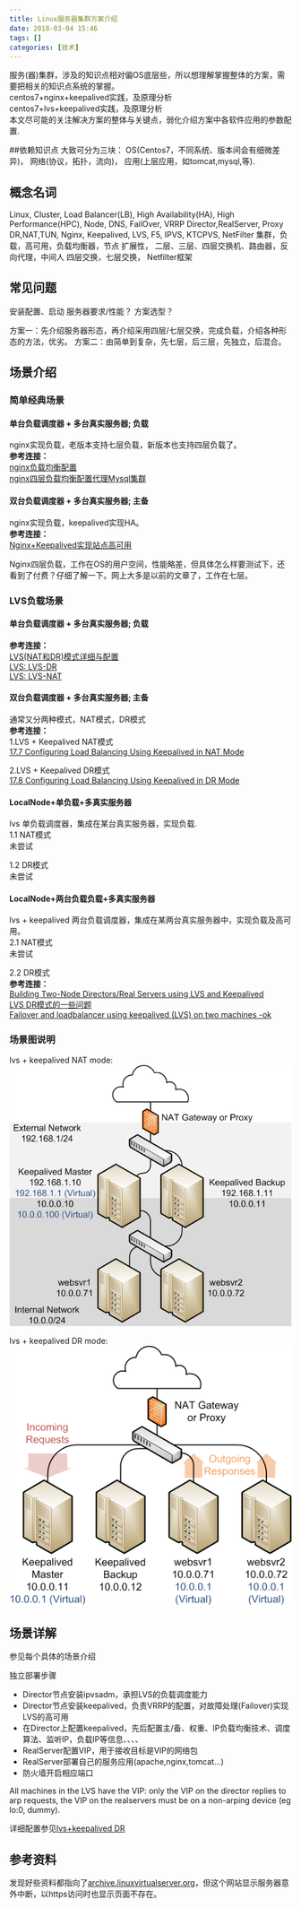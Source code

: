 ```yaml
---
title: Linux服务器集群方案介绍
date: 2018-03-04 15:46
tags: []
categories: [技术]
---
```

服务(器)集群，涉及的知识点相对偏OS底层些，所以想理解掌握整体的方案，需要把相关的知识点系统的掌握。  
centos7+nginx+keepalived实践，及原理分析  
centos7+lvs+keepalived实践，及原理分析  
本文尽可能的关注解决方案的整体与关键点，弱化介绍方案中各软件应用的参数配置.
   


##依赖知识点
大致可分为三块：
OS(Centos7，不同系统、版本间会有细微差异)，
网络(协议，拓扑，流向)，
应用(上层应用，如tomcat,mysql,等).

## 概念名词
Linux, Cluster, Load Balancer(LB), High Availability(HA), High Performance(HPC), Node, DNS, FailOver, VRRP
Director,RealServer, Proxy
DR,NAT,TUN,
Nginx, Keepalived, LVS, F5, IPVS, KTCPVS, NetFilter
集群，负载，高可用，负载均衡器，节点
扩展性，
二层、三层、四层交换机、路由器，反向代理，中间人
四层交换，七层交换，
Netfilter框架

## 常见问题
安装配置、启动
服务器要求/性能？
方案选型？



方案一：先介绍服务器形态，再介绍采用四层/七层交换，完成负载，介绍各种形态的方法，优劣。
方案二：由简单到复杂，先七层，后三层，先独立，后混合。

## 场景介绍

### 简单经典场景
#### 单台负载调度器 + 多台真实服务器; 负载
nginx实现负载，老版本支持七层负载，新版本也支持四层负载了。  
**参考连接：**  
[nginx负载均衡配置](https://www.jianshu.com/p/90831a94ce43)  
[nginx四层负载均衡配置代理Mysql集群](https://wuguiyunwei.com/index.php/2017/06/14/919.html)

#### 双台负载调度器 + 多台真实服务器; 主备
nginx实现负载，keepalived实现HA。  
**参考连接：**  
[Nginx+Keepalived实现站点高可用](http://seanlook.com/2015/05/18/nginx-keepalived-ha/index.html)


Nginx四层负载，工作在OS的用户空间，性能略差，但具体怎么样要测试下，还看到了付费？仔细了解一下。网上大多是以前的文章了，工作在七层。

### LVS负载场景
#### 单台负载调度器 + 多台真实服务器; 负载
**参考连接：**  
[LVS(NAT和DR)模式详细与配置](https://www.jianshu.com/p/2ed85a5204cc)  
[LVS: LVS-DR](http://www.austintek.com/LVS/LVS-HOWTO/HOWTO/LVS-HOWTO.LVS-DR.html)  
[LVS: LVS-NAT](http://www.austintek.com/LVS/LVS-HOWTO/HOWTO/LVS-HOWTO.LVS-NAT.html)  

#### 双台负载调度器 + 多台真实服务器; 主备
通常又分两种模式，NAT模式，DR模式  
**参考连接：**  
1.LVS + Keepalived NAT模式  
[17.7 Configuring Load Balancing Using Keepalived in NAT Mode](https://docs.oracle.com/cd/E52668_01/E54669/html/section_xsx_wl2_4r.html)

2.LVS + Keepalived DR模式  
[17.8 Configuring Load Balancing Using Keepalived in DR Mode](https://docs.oracle.com/cd/E52668_01/E54669/html/section_wkd_ys2_4r.html)  


#### LocalNode+单负载+多真实服务器
lvs 单负载调度器，集成在某台真实服务器，实现负载.   
1.1 NAT模式  
未尝试

1.2 DR模式  
未尝试  

#### LocalNode+两台负载负载+多真实服务器
lvs + keepalived 两台负载调度器，集成在某两台真实服务器中，实现负载及高可用。  
2.1 NAT模式  
未尝试

2.2 DR模式  
**参考连接：**  
[Building Two-Node Directors/Real Servers using LVS and Keepalived](http://kb.linuxvirtualserver.org/wiki/Building_Two-Node_Directors/Real_Servers_using_LVS_and_Keepalived)  
[LVS DR模式的一些问题](http://linbo.github.io/2017/08/20/lvs-dr)  
[Failover and loadbalancer using keepalived (LVS) on two machines -ok](http://gcharriere.com/blog/?p=339)

### 场景图说明

lvs + keepalived NAT mode:
![lvs + keepalived NAT模式](../images/nat.png)

lvs + keepalived DR mode:
![lvs + keepalived DR模式](../images/dr.png)


## 场景详解
参见每个具体的场景介绍



独立部署步骤

* Director节点安装ipvsadm，承担LVS的负载调度能力  
* Director节点安装keepalived，负责VRRP的配置，对故障处理(Failover)实现LVS的高可用
* 在Director上配置keepalived，先后配置主/备、权重、IP负载均衡技术、调度算法、监听IP，负载IP等信息、、、、
* RealServer配置VIP，用于接收目标是VIP的网络包
* RealServer部署自己的服务应用(apache,nginx,tomcat...)
* 防火墙开启相应端口


All machines in the LVS have the VIP: only the VIP on the director replies to arp requests, the VIP on the realservers must be on a non-arping device (eg lo:0, dummy).



详细配置参见[lvs+keepalived DR]()


## 参考资料

发现好些资料都指向了[archive.linuxvirtualserver.org](http://archive.linuxvirtualserver.org/)，但这个网站显示服务器意外中断，以https访问时也显示页面不存在。